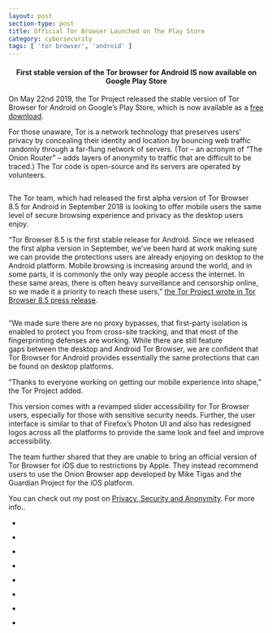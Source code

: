 ```yaml
---
layout: post
section-type: post
title: Official Tor Browser Launched on The Play Store
category: cybersecurity
tags: [ 'tor browser', 'android' ]
---
```

<!-- wp:heading {"level":4,"align":"center"} -->
<h4 style="text-align:center;"><strong>First stable version of the Tor browser for Android IS now available on Google Play Store</strong></h4>
<!-- /wp:heading -->

<!-- wp:paragraph -->
<p>On May 22nd 2019, the Tor Project released the stable version of Tor Browser  for Android on Google’s Play Store, which is now available as a <a rel="noreferrer noopener" href="https://play.google.com/store/apps/details?id=org.torproject.torbrowser" target="_blank">free download</a>.</p>
<!-- /wp:paragraph -->

<!-- wp:paragraph -->
<p>For those unaware, Tor is a network technology that preserves users’ 
privacy by concealing their identity and location by bouncing web 
traffic randomly through a far-flung network of servers. (Tor – an 
acronym of “The Onion Router” – adds layers of anonymity to traffic that
 are difficult to be traced.) The Tor code is open-source and its 
servers are operated by volunteers.</p>
<!-- /wp:paragraph -->

<!-- wp:image {"id":1629} -->
<figure class="wp-block-image"><img src="https://ajulusthoughts.files.wordpress.com/2019/05/tba_0-696x391.png" alt="" class="wp-image-1629" /></figure>
<!-- /wp:image -->

<!-- wp:paragraph -->
<p>The&nbsp;Tor team, which had released the first alpha version of Tor 
Browser 8.5&nbsp;for&nbsp;Android in September 2018 is looking to offer mobile 
users the same level of secure browsing experience and privacy as the 
desktop users enjoy.</p>
<!-- /wp:paragraph -->

<!-- wp:paragraph -->
<p>“Tor Browser 8.5 is the first stable release for Android. Since we  released the&nbsp;first alpha version in September, we’ve been hard at work  making sure we can provide the protections users are already enjoying on  desktop to the Android platform. Mobile browsing is&nbsp;increasing&nbsp;around  the world, and in some parts, it is commonly the only way people access  the internet. In these same areas, there is often heavy surveillance and  censorship online, so we made it a priority to reach these users,” <a rel="noreferrer noopener" href="https://blog.torproject.org/new-release-tor-browser-85" target="_blank">the Tor Project wrote in Tor Browser 8.5 press release</a>.</p>
<!-- /wp:paragraph -->

<!-- wp:image {"id":1630} -->
<figure class="wp-block-image"><img src="https://ajulusthoughts.files.wordpress.com/2019/05/icon-update1.png" alt="" class="wp-image-1630" /></figure>
<!-- /wp:image -->

<!-- wp:paragraph -->
<p>“We made sure there are no proxy bypasses, that first-party isolation
 is enabled to protect you from cross-site tracking, and that most of 
the fingerprinting defenses are working. While there are still&nbsp;feature 
gaps&nbsp;between the desktop and Android Tor Browser, we are confident that 
Tor Browser for Android provides essentially the same protections that 
can be found on desktop platforms.</p>
<!-- /wp:paragraph -->

<!-- wp:paragraph -->
<p>“Thanks to everyone working on getting our mobile experience into shape,” the Tor Project added.</p>
<!-- /wp:paragraph -->

<!-- wp:paragraph -->
<p>This version comes with a revamped slider accessibility for Tor 
Browser users, especially for those with sensitive security needs. 
Further, the user interface is similar to that of Firefox’s Photon UI 
and also has redesigned logos across all the platforms to provide the 
same look and feel and improve accessibility.</p>
<!-- /wp:paragraph -->

<!-- wp:paragraph -->
<p>The team further shared that they are unable to bring an official  version of Tor Browser for iOS due to restrictions by Apple. They  instead recommend users to use the Onion Browser app developed by Mike  Tigas and the Guardian Project for the iOS platform.</p>
<!-- /wp:paragraph -->

<!-- wp:paragraph -->
<p>You can check out my post on <a href="https://ajulusthoughts.wordpress.com/2019/01/01/privacy-anonymity-and-security-the-wonderful-threes/">Privacy, Security and Anonymity</a>. For more info..</p>
<!-- /wp:paragraph -->

<!-- wp:jetpack/slideshow {"autoplay":true,"ids":[1631,1632,1633,1634,1635,1636,1637,1638],"effect":"fade"} -->
<div class="wp-block-jetpack-slideshow aligncenter" data-autoplay="true" data-delay="3" data-effect="fade"><div class="wp-block-jetpack-slideshow_container swiper-container"><ul class="wp-block-jetpack-slideshow_swiper-wrappper swiper-wrapper"><li class="wp-block-jetpack-slideshow_slide swiper-slide"><figure><img alt="" class="wp-block-jetpack-slideshow_image wp-image-1631" data-id="1631" src="https://ajulusthoughts.files.wordpress.com/2019/05/icon-update1-1.png" /></figure></li><li class="wp-block-jetpack-slideshow_slide swiper-slide"><figure><img alt="" class="wp-block-jetpack-slideshow_image wp-image-1632" data-id="1632" src="https://ajulusthoughts.files.wordpress.com/2019/05/lead-image-402x_0-1.png" /></figure></li><li class="wp-block-jetpack-slideshow_slide swiper-slide"><figure><img alt="" class="wp-block-jetpack-slideshow_image wp-image-1633" data-id="1633" src="https://ajulusthoughts.files.wordpress.com/2019/05/proxy.duckdchbuckgo.com_.jpeg" /></figure></li><li class="wp-block-jetpack-slideshow_slide swiper-slide"><figure><img alt="" class="wp-block-jetpack-slideshow_image wp-image-1634" data-id="1634" src="https://ajulusthoughts.files.wordpress.com/2019/05/proxy.duckdmhvhuckgo.com_.jpeg" /></figure></li><li class="wp-block-jetpack-slideshow_slide swiper-slide"><figure><img alt="" class="wp-block-jetpack-slideshow_image wp-image-1635" data-id="1635" src="https://ajulusthoughts.files.wordpress.com/2019/05/proxy.duckhvjhduckgo.com_.jpeg" /></figure></li><li class="wp-block-jetpack-slideshow_slide swiper-slide"><figure><img alt="" class="wp-block-jetpack-slideshow_image wp-image-1636" data-id="1636" src="https://ajulusthoughts.files.wordpress.com/2019/05/proxynfhg.duckduckgo.com_.jpeg" /></figure></li><li class="wp-block-jetpack-slideshow_slide swiper-slide"><figure><img alt="" class="wp-block-jetpack-slideshow_image wp-image-1637" data-id="1637" src="https://ajulusthoughts.files.wordpress.com/2019/05/tba_0.png" /></figure></li><li class="wp-block-jetpack-slideshow_slide swiper-slide"><figure><img alt="" class="wp-block-jetpack-slideshow_image wp-image-1638" data-id="1638" src="https://ajulusthoughts.files.wordpress.com/2019/05/tba_0-696x391-1.png" /></figure></li></ul><a class="wp-block-jetpack-slideshow_button-prev swiper-button-prev swiper-button-white" role="button"></a><a class="wp-block-jetpack-slideshow_button-next swiper-button-next swiper-button-white" role="button"></a><a aria-label="Pause Slideshow" class="wp-block-jetpack-slideshow_button-pause" role="button"></a><div class="wp-block-jetpack-slideshow_pagination swiper-pagination swiper-pagination-white"></div></div></div>
<!-- /wp:jetpack/slideshow -->

